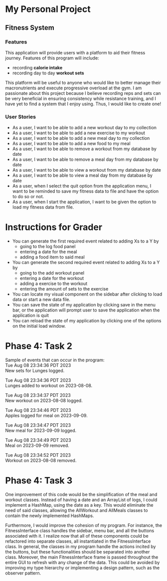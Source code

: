 # My Personal Project

## Fitness System

### Features

This application will provide users with a platform to aid 
their fitness journey. Features of this program will
include:
- recording **calorie intake**
- recording day to day **workout sets**

This platform will be useful to anyone who would like to better manage
their macronutrients and execute progressive overload at the gym. I am 
passionate about this project because I believe recording reps and sets
can be very beneficial in ensuring consistency while resistance training,
and I have yet to find a system that I enjoy using. Thus, I would like to
create one!

### User Stories

- As a user, I want to be able to add a new workout day to my collection 
- As a user, I want to be able to add a new exercise to my workout
- As a user, I want to be able to add a new meal day to my collection
- As a user, I want to be able to add a new food to my meal
- As a user, I want to be able to remove a workout from my database by date
- As a user, I want to be able to remove a meal day from my database by date
- As a user, I want to be able to view a workout from my database by date
- As a user, I want to be able to view a meal day from my database by date
- As a user, when I select the quit option from the application menu, I want to be reminded to save my fitness data
to file and have the option to do so or not. 
- As a user, when I start the application, I want to be given the option to load my fitness data from file.

# Instructions for Grader

- You can generate the first required event related to adding Xs to a Y by 
  - going to the log food panel 
  - entering a date for the meal
  - adding a food item to said meal
- You can generate the second required event related to adding Xs to a Y by 
  - going to the add workout panel
  - entering a date for the workout
  - adding a exercise to the workout
  - entering the amount of sets to the exercise
- You can locate my visual component on the sidebar after clicking to load data or start a new data file.
- You can save the state of my application by clicking save in the menu bar, or the application will prompt user to 
save the application when the application is quit
- You can reload the state of my application by clicking one of the options on the initial load window.


# Phase 4: Task 2
Sample of events that can occur in the program: <br>
Tue Aug 08 23:34:36 PDT 2023 <br>
New sets for Lunges logged.

Tue Aug 08 23:34:36 PDT 2023 <br>
Lunges added to workout on 2023-08-08.

Tue Aug 08 23:34:37 PDT 2023 <br>
New workout on 2023-08-08 logged.

Tue Aug 08 23:34:46 PDT 2023 <br>
Apples logged for meal on 2023-09-09.

Tue Aug 08 23:34:47 PDT 2023 <br>
New meal for 2023-09-09 logged.

Tue Aug 08 23:34:49 PDT 2023 <br>
Meal on 2023-09-09 removed.

Tue Aug 08 23:34:52 PDT 2023 <br>
Workout on 2023-08-08 removed.

# Phase 4: Task 3
One improvement of this code would be the simplification of the meal and workout classes. Instead of having a date and 
an ArrayList of logs, I could implement a HashMap, using the date as a key. This would eliminate the need of said 
classes, allowing the AllWorkout and AllMeals classes to contain the newly implemented HashMaps. 

Furthermore, I would improve the cohesion of my program. For instance, the FitnessInterface class handles the sidebar, 
menu bar, and all the buttons associated with it. I realize now that all of these components could be refactored into
separate classes, all instantiated in the FitnessInterface class. In general, the classes in my program handle the 
actions incited by the buttons, but these functionalities should be separated into another class. Moreover, the main 
FitnessInterface frame is passed throughout the entire GUI to refresh with any change of the data. This could be 
avoided by improving my type hierarchy or implementing a design pattern, such as the observer pattern.